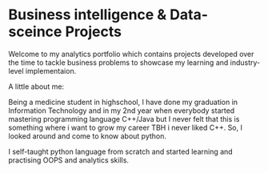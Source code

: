 # Business intelligence & Data-sceince Projects
Welcome to my analytics portfolio which contains projects developed over the time to tackle business problems to showcase my learning and industry-level implementaion.

A little about me:

Being a medicine student in highschool, I have done my graduation in Information Technology and in my 2nd year when everybody started mastering programming language C++/Java but I never felt that this is something where i want to grow my career TBH i never liked C++. So, I looked around and come to know about python.

I self-taught python language from scratch and started learning and practising OOPS and analytics skills.

